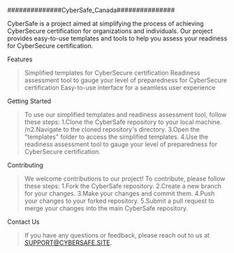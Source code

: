 ##############CyberSafe_Canada###############

CyberSafe is a project aimed at simplifying the process of achieving CyberSecure certification for organizations and individuals. Our project provides easy-to-use templates and tools to help you assess your readiness for CyberSecure certification.

Features
>Simplified templates for CyberSecure certification
>Readiness assessment tool to gauge your level of preparedness for CyberSecure certification
>Easy-to-use interface for a seamless user experience


Getting Started
>To use our simplified templates and readiness assessment tool, follow these steps:
>1.Clone the CyberSafe repository to your local machine.
>/n2.Navigate to the cloned repository's directory.
>3.Open the "templates" folder to access the simplified templates.
>4.Use the readiness assessment tool to gauge your level of preparedness for CyberSecure certification.

Contributing
>We welcome contributions to our project! To contribute, please follow these steps:
>1.Fork the CyberSafe repository.
>2.Create a new branch for your changes.
>3.Make your changes and commit them.
>4.Push your changes to your forked repository.
>5.Submit a pull request to merge your changes into the main CyberSafe repository.

Contact Us
>If you have any questions or feedback, please reach out to us at SUPPORT@CYBERSAFE.SITE.

